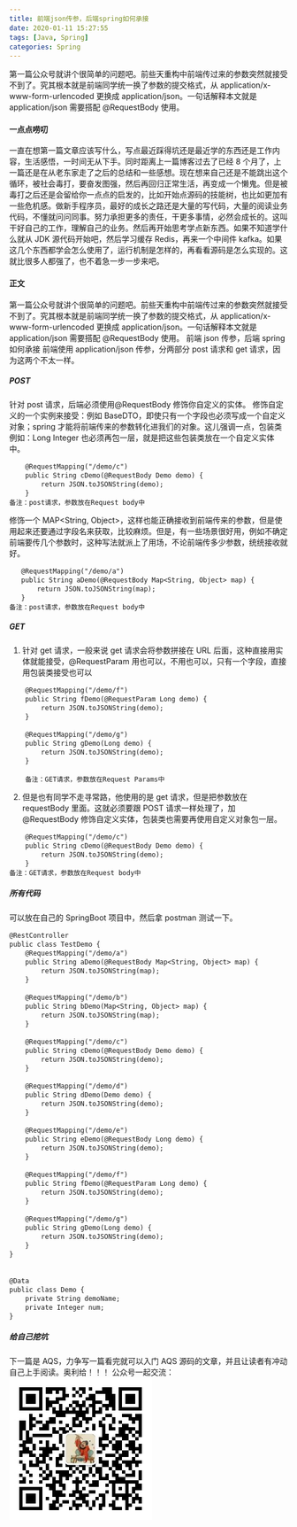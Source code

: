 ```yaml
---
title: 前端json传参，后端spring如何承接
date: 2020-01-11 15:27:55
tags: [Java, Spring]
categories: Spring
---
```

第一篇公众号就讲个很简单的问题吧。前些天重构中前端传过来的参数突然就接受不到了。究其根本就是前端同学统一换了参数的提交格式，从 application/x-www-form-urlencoded 更换成 application/json。一句话解释本文就是 application/json 需要搭配 @RequestBody 使用。
<!-- more -->

#### 一点点唠叨
一直在想第一篇文章应该写什么，写点最近踩得坑还是最近学的东西还是工作内容，生活感悟，一时间无从下手。同时距离上一篇博客过去了已经 8 个月了，上一篇还是在从老东家走了之后的总结和一些感想。现在想来自己还是不能跳出这个循环，被社会毒打，要奋发图强，然后再回归正常生活，再变成一个懒鬼。但是被毒打之后还是会留给你一点点的启发的，比如开始点源码的技能树，也比如更加有一些危机感。做新手程序员，最好的成长之路还是大量的写代码，大量的阅读业务代码，不懂就问问同事。努力承担更多的责任，干更多事情，必然会成长的。这叫干好自己的工作，理解自己的业务。然后再开始思考学点新东西。如果不知道学什么就从 JDK 源代码开始吧，然后学习缓存 Redis，再来一个中间件 kafka。如果这几个东西都学会怎么使用了，运行机制是怎样的，再看看源码是怎么实现的。这就比很多人都强了，也不着急一步一步来吧。

#### 正文
第一篇公众号就讲个很简单的问题吧。前些天重构中前端传过来的参数突然就接受不到了。究其根本就是前端同学统一换了参数的提交格式，从 application/x-www-form-urlencoded 更换成 application/json。一句话解释本文就是 application/json 需要搭配 @RequestBody 使用。
前端 json 传参，后端 spring 如何承接
前端使用 application/json 传参，分两部分 post 请求和 get 请求，因为这两个不太一样。

##### POST
针对 post 请求，后端必须使用@RequestBody 修饰你自定义的实体。
修饰自定义的一个实例来接受：例如 BaseDTO，即使只有一个字段也必须写成一个自定义对象；spring 才能将前端传来的参数转化进我们的对象。这儿强调一点，包装类例如：Long Integer  也必须再包一层，就是把这些包装类放在一个自定义实体中。
```
    @RequestMapping("/demo/c")
    public String cDemo(@RequestBody Demo demo) {
        return JSON.toJSONString(demo);
    }
备注：post请求，参数放在Request body中
```

修饰一个 MAP<String, Object>，这样也能正确接收到前端传来的参数，但是使用起来还要通过字段名来获取，比较麻烦。但是，有一些场景很好用，例如不确定前端要传几个参数时，这种写法就派上了用场，不论前端传多少参数，统统接收就好。
 ```
    @RequestMapping("/demo/a")
    public String aDemo(@RequestBody Map<String, Object> map) {
        return JSON.toJSONString(map);
    }
 备注：post请求，参数放在Request body中
 ```

##### GET
1.  针对 get 请求，一般来说 get 请求会将参数拼接在 URL 后面，这种直接用实体就能接受，@RequestParam 用也可以，不用也可以，只有一个字段，直接用包装类接受也可以
```   
    @RequestMapping("/demo/f")
    public String fDemo(@RequestParam Long demo) {
        return JSON.toJSONString(demo);
    }

    @RequestMapping("/demo/g")
    public String gDemo(Long demo) {
        return JSON.toJSONString(demo);
    }

    备注：GET请求，参数放在Request Params中
```

2. 但是也有同学不走寻常路，他使用的是 get 请求，但是把参数放在 requestBody 里面。这就必须要跟 POST 请求一样处理了，加@RequestBody 修饰自定义实体，包装类也需要再使用自定义对象包一层。
```
    @RequestMapping("/demo/c")
    public String cDemo(@RequestBody Demo demo) {
        return JSON.toJSONString(demo);
    }
备注：GET请求，参数放在Request body中
```

##### 所有代码
可以放在自己的 SpringBoot 项目中，然后拿 postman 测试一下。
```
@RestController
public class TestDemo {
    @RequestMapping("/demo/a")
    public String aDemo(@RequestBody Map<String, Object> map) {
        return JSON.toJSONString(map);
    }

    @RequestMapping("/demo/b")
    public String bDemo(Map<String, Object> map) {
        return JSON.toJSONString(map);
    }

    @RequestMapping("/demo/c")
    public String cDemo(@RequestBody Demo demo) {
        return JSON.toJSONString(demo);
    }

    @RequestMapping("/demo/d")
    public String dDemo(Demo demo) {
        return JSON.toJSONString(demo);
    }

    @RequestMapping("/demo/e")
    public String eDemo(@RequestBody Long demo) {
        return JSON.toJSONString(demo);
    }

    @RequestMapping("/demo/f")
    public String fDemo(@RequestParam Long demo) {
        return JSON.toJSONString(demo);
    }

    @RequestMapping("/demo/g")
    public String gDemo(Long demo) {
        return JSON.toJSONString(demo);
    }
}


@Data
public class Demo {
    private String demoName;
    private Integer num;
}
```

##### 给自己挖坑
下一篇是 AQS，力争写一篇看完就可以入门 AQS 源码的文章，并且让读者有冲动自己上手阅读。奥利给！！！
公众号一起交流：
![](\uploads\headpic.jpg)




